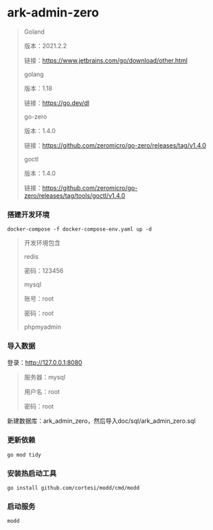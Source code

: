# ark-admin-zero

> Goland
>
> 版本：2021.2.2
>
> 链接：https://www.jetbrains.com/go/download/other.html
>
> golang
>
> 版本：1.18
>
> 链接：https://go.dev/dl
>
> go-zero
>
> 版本：1.4.0
>
> 链接：https://github.com/zeromicro/go-zero/releases/tag/v1.4.0
>
> goctl 
>
> 版本：1.4.0
>
> 链接：https://github.com/zeromicro/go-zero/releases/tag/tools/goctl/v1.4.0

### 搭建开发环境

```
docker-compose -f docker-compose-env.yaml up -d
```

> 开发环境包含
>
> redis
>
> 密码：123456
>
> 
>
> mysql
>
> 账号：root
>
> 密码：root
>
> 
>
> phpmyadmin

### 导入数据

登录：http://127.0.0.1:8080

> 服务器：mysql
>
> 用户名：root
>
> 密码：root

新建数据库：ark_admin_zero，然后导入doc/sql/ark_admin_zero.sql

### 更新依赖

```shell
go mod tidy
```

### 安装热启动工具

```shell
go install github.com/cortesi/modd/cmd/modd
```

### 启动服务

```shell
modd
```

